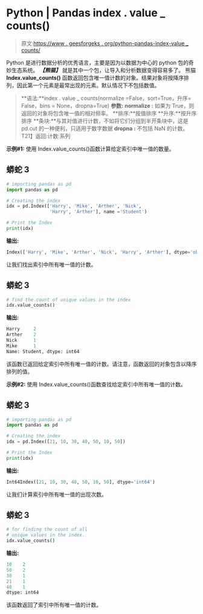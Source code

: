 # Python | Pandas index . value _ counts()

> 原文:[https://www . geesforgeks . org/python-pandas-index-value _ counts/](https://www.geeksforgeeks.org/python-pandas-index-value_counts/)

Python 是进行数据分析的优秀语言，主要是因为以数据为中心的 python 包的奇妙生态系统。 ***【熊猫】*** 就是其中一个包，让导入和分析数据变得容易多了。
熊猫 **Index.value_counts()** 函数返回包含唯一值计数的对象。结果对象将按降序排列，因此第一个元素是最常出现的元素。默认情况下不包括数值。

> **语法:**index . value _ counts(normalize =False，sort=True，升序= False，bins = None，dropna=True)
> **参数:**
> **normalize :** 如果为 True，则返回的对象将包含唯一值的相对频率。
> **排序:**按值排序
> **升序:**按升序排序
> **条块:**与其对值进行计数，不如将它们分组到半开条块中，这是 pd.cut 的一种便利，只适用于数字数据
> **dropna :** 不包括 NaN 的计数。
> T21】返回:计数:系列

**示例#1:** 使用 Index.value_counts()函数计算给定索引中唯一值的数量。

## 蟒蛇 3

```py
# importing pandas as pd
import pandas as pd

# Creating the index
idx = pd.Index(['Harry', 'Mike', 'Arther', 'Nick',
                'Harry', 'Arther'], name ='Student')

# Print the Index
print(idx)
```

**输出:**

```py
Index(['Harry', 'Mike', 'Arther', 'Nick', 'Harry', 'Arther'], dtype='object', name='Student')
```

让我们找出索引中所有唯一值的计数。

## 蟒蛇 3

```py
# find the count of unique values in the index
idx.value_counts()
```

**输出:**

```py
Harry     2
Arther    2
Nick      1
Mike      1
Name: Student, dtype: int64
```

该函数已返回给定索引中所有唯一值的计数。请注意，函数返回的对象包含以降序排列的值。

**示例#2:** 使用 Index.value_counts()函数查找给定索引中所有唯一值的计数。

## 蟒蛇 3

```py
# importing pandas as pd
import pandas as pd

# Creating the index
idx = pd.Index([21, 10, 30, 40, 50, 10, 50])

# Print the Index
print(idx)
```

**输出:**

```py
Int64Index([21, 10, 30, 40, 50, 10, 50], dtype='int64')
```

让我们计算索引中所有唯一值的出现次数。

## 蟒蛇 3

```py
# for finding the count of all
# unique values in the index.
idx.value_counts()
```

**输出:**

```py
10    2
50    2
30    1
21    1
40    1
dtype: int64
```

该函数返回了索引中所有唯一值的计数。